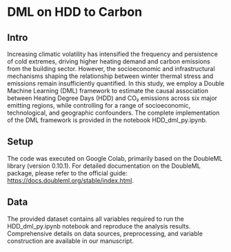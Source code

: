 # DML on HDD to Carbon

## Intro
Increasing climatic volatility has intensified the frequency and persistence of cold extremes, driving higher heating demand and carbon emissions from the building sector. However, the socioeconomic and infrastructural mechanisms shaping the relationship between winter thermal stress and emissions remain insufficiently quantified.
In this study, we employ a Double Machine Learning (DML) framework to estimate the causal association between Heating Degree Days (HDD) and CO₂ emissions across six major emitting regions, while controlling for a range of socioeconomic, technological, and geographic confounders. The complete implementation of the DML framework is provided in the notebook HDD_dml_py.ipynb.

## Setup
The code was executed on Google Colab, primarily based on the DoubleML library (version 0.10.1).
For detailed documentation on the DoubleML package, please refer to the official guide: https://docs.doubleml.org/stable/index.html.

## Data
The provided dataset contains all variables required to run the HDD_dml_py.ipynb notebook and reproduce the analysis results.
Comprehensive details on data sources, preprocessing, and variable construction are available in our manuscript.
